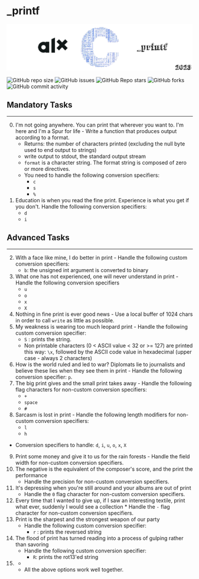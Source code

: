 # _printf

![banner](img/alx_printf_banner.png)

![GitHub repo size](https://img.shields.io/github/repo-size/MelakuDemeke/printf)
![GitHub issues](https://img.shields.io/github/issues/MelakuDemeke/printf)
![GitHub Repo stars](https://img.shields.io/github/stars/MelakuDemeke/printf?logo=github&style=flat)
![GitHub forks](https://img.shields.io/github/forks/MelakuDemeke/printf?logo=github&style=falt)
![GitHub commit activity](https://img.shields.io/github/commit-activity/m/MelakuDemeke/printf?logo=github)
## Mandatory Tasks ##
***
0. I'm not going anywhere. You can print that wherever you want to. I'm here and I'm a Spur for life - Write a function that produces output according to a format.
    * Returns: the number of characters printed (excluding the null byte used to end output to strings)
    * write output to stdout, the standard output stream
    * `format` is a character string. The format string is composed of zero or more directives. 
    * You need to handle the following conversion specifiers:
        * `c`
        * `s`
        * `%`
1. Education is when you read the fine print. Experience is what you get if you don't. Handle the following conversion specifiers:
    * `d`
    * `i`
## Advanced Tasks ##
***
2. With a face like mine, I do better in print - Handle the following custom conversion specifiers:
    * `b`: the unsigned int argument is converted to binary
3. What one has not experienced, one will never understand in print - Handle the following conversion specifiers
    * `u`
    * `o`
    * `x`
    * `X`
4. Nothing in fine print is ever good news - Use a local buffer of 1024 chars in order to call `write` as little as possible.
5. My weakness is wearing too much leopard print - Handle the following custom conversion specifier:
    * `S` : prints the string.
    * Non printable characters (0 < ASCII value < 32 or >= 127) are printed this way: `\x`, followed by the ASCII code value in hexadecimal (upper case - always 2 characters)
6. How is the world ruled and led to war? Diplomats lie to journalists and believe these lies when they see them in print - Handle the following conversion specifier: `p`.
7. The big print gives and the small print takes away - Handle the following flag characters for non-custom conversion specifiers:
    * `+`
    * `space`
    * `#`
8. Sarcasm is lost in print - Handle the following length modifiers for non-custom conversion specifiers:
    * `l`
    * `h`
* Conversion specifiers to handle: `d`, `i`, `u`, `o`, `x`, `X`
9. Print some money and give it to us for the rain forests - Handle the field width for non-custom conversion specifiers.
10. The negative is the equivalent of the composer's score, and the print the performance
    * Handle the precision for non-custom conversion specifiers.
11. It's depressing when you're still around and your albums are out of print
    * Handle the `0` flag character for non-custom conversion specifiers.
12.  Every time that I wanted to give up, if I saw an interesting textile, print what ever, suddenly I would see a collection
    * Handle the `-` flag character for non-custom conversion specifiers.
13. Print is the sharpest and the strongest weapon of our party
    * Handle the following custom conversion specifier:
      * `r` : prints the reversed string
14. The flood of print has turned reading into a process of gulping rather than savoring
    * Handle the following custom conversion specifier:
      * `R`: prints the rot13'ed string
15. *
    * All the above options work well together.
